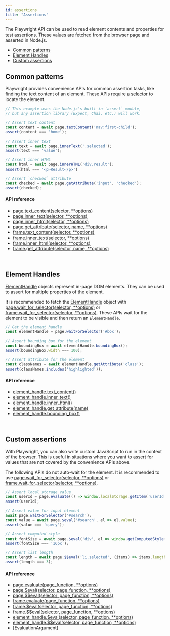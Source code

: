 ```yaml
---
id: assertions
title: "Assertions"
---
```


The Playwright API can be used to read element contents and properties for test assertions. These values are fetched from the browser page and asserted in Node.js.

- [Common patterns](#common-patterns)
- [Element Handles](#element-handles)
- [Custom assertions](#custom-assertions)

## Common patterns

Playwright provides convenience APIs for common assertion tasks, like finding the text content of an element. These APIs require a [selector](./selectors.md) to locate the element.

```js
// This example uses the Node.js's built-in `assert` module,
// but any assertion library (Expect, Chai, etc.) will work.

// Assert text content
const content = await page.textContent('nav:first-child');
assert(content === 'home');

// Assert inner text
const text = await page.innerText('.selected');
assert(text === 'value');

// Assert inner HTML
const html = await page.innerHTML('div.result');
assert(html === '<p>Result</p>')

// Assert `checked` attribute
const checked = await page.getAttribute('input', 'checked');
assert(checked);
```

#### API reference
- [page.text_content(selector, **options)](./api/class-page.md#pagetextcontentselector-options)
- [page.inner_text(selector, **options)](./api/class-page.md#pageinnertextselector-options)
- [page.inner_html(selector, **options)](./api/class-page.md#pageinnerhtmlselector-options)
- [page.get_attribute(selector, name, **options)](./api/class-page.md#pagegetattributeselector-name-options)
- [frame.text_content(selector, **options)](./api/class-frame.md#frametextcontentselector-options)
- [frame.inner_text(selector, **options)](./api/class-frame.md#frameinnertextselector-options)
- [frame.inner_html(selector, **options)](./api/class-frame.md#frameinnerhtmlselector-options)
- [frame.get_attribute(selector, name, **options)](./api/class-frame.md#framegetattributeselector-name-options)

<br/>

## Element Handles

[ElementHandle] objects represent in-page DOM elements. They can be used to assert for multiple properties of the element.

It is recommended to fetch the [ElementHandle] object with [page.wait_for_selector(selector, **options)](./api/class-page.md#pagewaitforselectorselector-options) or [frame.wait_for_selector(selector, **options)](./api/class-frame.md#framewaitforselectorselector-options). These APIs wait for the element to be visible and then return an `ElementHandle`.

```js
// Get the element handle
const elementHandle = page.waitForSelector('#box');

// Assert bounding box for the element
const boundingBox = await elementHandle.boundingBox();
assert(boundingBox.width === 100);

// Assert attribute for the element
const classNames = await elementHandle.getAttribute('class');
assert(classNames.includes('highlighted'));
```

#### API reference
- [element_handle.text_content()](./api/class-elementhandle.md#elementhandletextcontent)
- [element_handle.inner_text()](./api/class-elementhandle.md#elementhandleinnertext)
- [element_handle.inner_html()](./api/class-elementhandle.md#elementhandleinnerhtml)
- [element_handle.get_attribute(name)](./api/class-elementhandle.md#elementhandlegetattributename)
- [element_handle.bounding_box()](./api/class-elementhandle.md#elementhandleboundingbox)

<br/>

## Custom assertions

With Playwright, you can also write custom JavaScript to run in the context of the browser. This is useful in situations where you want to assert for values that are not covered by the convenience APIs above.

The following APIs do not auto-wait for the element. It is recommended to use [page.wait_for_selector(selector, **options)](./api/class-page.md#pagewaitforselectorselector-options) or [frame.wait_for_selector(selector, **options)](./api/class-frame.md#framewaitforselectorselector-options).

```js
// Assert local storage value
const userId = page.evaluate(() => window.localStorage.getItem('userId'));
assert(userId);

// Assert value for input element
await page.waitForSelector('#search');
const value = await page.$eval('#search', el => el.value);
assert(value === 'query');

// Assert computed style
const fontSize = await page.$eval('div', el => window.getComputedStyle(el).fontSize);
assert(fontSize === '16px');

// Assert list length
const length = await page.$$eval('li.selected', (items) => items.length);
assert(length === 3);
```

#### API reference
- [page.evaluate(page_function, **options)](./api/class-page.md#pageevaluatepagefunction-options)
- [page.$eval(selector, page_function, **options)](./api/class-page.md#pageevalselector-pagefunction-options)
- [page.$$eval(selector, page_function, **options)](./api/class-page.md#pageevalselector-pagefunction-options-1)
- [frame.evaluate(page_function, **options)](./api/class-frame.md#frameevaluatepagefunction-options)
- [frame.$eval(selector, page_function, **options)](./api/class-frame.md#frameevalselector-pagefunction-options)
- [frame.$$eval(selector, page_function, **options)](./api/class-frame.md#frameevalselector-pagefunction-options-1)
- [element_handle.$eval(selector, page_function, **options)](./api/class-elementhandle.md#elementhandleevalselector-pagefunction-options)
- [element_handle.$$eval(selector, page_function, **options)](./api/class-elementhandle.md#elementhandleevalselector-pagefunction-options-1)
- [EvaluationArgument]

[Accessibility]: ./api/class-accessibility.md "Accessibility"
[Browser]: ./api/class-browser.md "Browser"
[BrowserContext]: ./api/class-browsercontext.md "BrowserContext"
[BrowserType]: ./api/class-browsertype.md "BrowserType"
[CDPSession]: ./api/class-cdpsession.md "CDPSession"
[ChromiumBrowserContext]: ./api/class-chromiumbrowsercontext.md "ChromiumBrowserContext"
[ConsoleMessage]: ./api/class-consolemessage.md "ConsoleMessage"
[Dialog]: ./api/class-dialog.md "Dialog"
[Download]: ./api/class-download.md "Download"
[ElementHandle]: ./api/class-elementhandle.md "ElementHandle"
[FileChooser]: ./api/class-filechooser.md "FileChooser"
[FirefoxBrowser]: ./api/class-firefoxbrowser.md "FirefoxBrowser"
[Frame]: ./api/class-frame.md "Frame"
[JSHandle]: ./api/class-jshandle.md "JSHandle"
[Keyboard]: ./api/class-keyboard.md "Keyboard"
[Mouse]: ./api/class-mouse.md "Mouse"
[Page]: ./api/class-page.md "Page"
[Playwright]: ./api/class-playwright.md "Playwright"
[Request]: ./api/class-request.md "Request"
[Response]: ./api/class-response.md "Response"
[Route]: ./api/class-route.md "Route"
[Selectors]: ./api/class-selectors.md "Selectors"
[TimeoutError]: ./api/class-timeouterror.md "TimeoutError"
[Touchscreen]: ./api/class-touchscreen.md "Touchscreen"
[Video]: ./api/class-video.md "Video"
[WebKitBrowser]: ./api/class-webkitbrowser.md "WebKitBrowser"
[WebSocket]: ./api/class-websocket.md "WebSocket"
[Worker]: ./api/class-worker.md "Worker"
[Element]: https://developer.mozilla.org/en-US/docs/Web/API/element "Element"
[Evaluation Argument]: ./core-concepts.md#evaluationargument "Evaluation Argument"
[Promise]: https://developer.mozilla.org/en-US/docs/Web/JavaScript/Reference/Global_Objects/Promise "Promise"
[iterator]: https://developer.mozilla.org/en-US/docs/Web/JavaScript/Reference/Iteration_protocols "Iterator"
[origin]: https://developer.mozilla.org/en-US/docs/Glossary/Origin "Origin"
[selector]: https://developer.mozilla.org/en-US/docs/Web/CSS/CSS_Selectors "selector"
[Serializable]: https://developer.mozilla.org/en-US/docs/Web/JavaScript/Reference/Global_Objects/JSON/stringify#Description "Serializable"
[UIEvent.detail]: https://developer.mozilla.org/en-US/docs/Web/API/UIEvent/detail "UIEvent.detail"
[UnixTime]: https://en.wikipedia.org/wiki/Unix_time "Unix Time"
[xpath]: https://developer.mozilla.org/en-US/docs/Web/XPath "xpath"

[Any]: https://docs.python.org/3/library/typing.html#typing.Any "Any"
[bool]: https://docs.python.org/3/library/stdtypes.html "bool"
[Callable]: https://docs.python.org/3/library/typing.html#typing.Callable "Callable"
[Dict]: https://docs.python.org/3/library/typing.html#typing.Dict "Dict"
[float]: https://docs.python.org/3/library/stdtypes.html#numeric-types-int-float-complex "float"
[int]: https://docs.python.org/3/library/stdtypes.html#numeric-types-int-float-complex "int"
[List]: https://docs.python.org/3/library/typing.html#typing.List "List"
[NoneType]: https://docs.python.org/3/library/constants.html#None "None"
[pathlib.Path]: https://realpython.com/python-pathlib/ "pathlib.Path"
[str]: https://docs.python.org/3/library/stdtypes.html#text-sequence-type-str "str"
[Union]: https://docs.python.org/3/library/typing.html#typing.Union "Union"